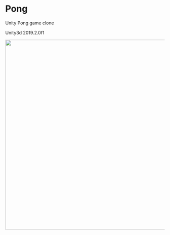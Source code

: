 # Pong
Unity Pong game clone

Unity3d 2019.2.0f1

<img src="screenshot.png" width="956" height="600">